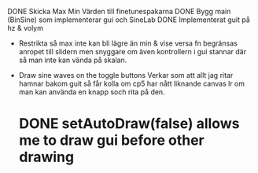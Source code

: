 DONE Skicka Max Min Värden till finetunespakarna
DONE Bygg main (BinSine) som implementerar gui och SineLab
DONE Implementerat guit på hz & volym

* Restrikta så max inte kan bli lägre än min & vise versa
    fn begränsas anropet till slidern men snyggare om även
    kontrollern i gui stannar där så man inte kan
    vända på skalan.
    
* Draw sine waves on the toggle buttons
    Verkar som att allt jag ritar hamnar bakom guit
    så får kolla om cp5 har nått liknande canvas lr
    om man kan använda en knapp soch rita på den.
    # DONE setAutoDraw(false) allows me to draw gui before other drawing 
